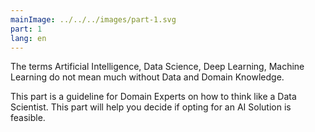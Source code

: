 ```yaml
---
mainImage: ../../../images/part-1.svg
part: 1
lang: en
---
```


<div class="intro">

The terms Artificial Intelligence, Data Science, Deep Learning, Machine Learning do not mean much without Data and Domain Knowledge.

This part is a guideline for Domain Experts on how to think like a Data Scientist. This part will help you decide if opting for an AI Solution is feasible.

</div>
